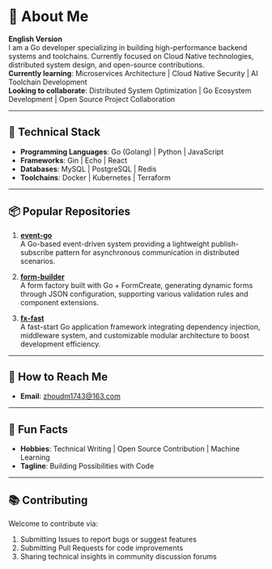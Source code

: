 # 📌 About Me

**English Version**  
I am a Go developer specializing in building high-performance backend systems and toolchains. Currently focused on Cloud Native technologies, distributed system design, and open-source contributions.  
**Currently learning**: Microservices Architecture | Cloud Native Security | AI Toolchain Development  
**Looking to collaborate**: Distributed System Optimization | Go Ecosystem Development | Open Source Project Collaboration  

---

## 🧰 Technical Stack

- **Programming Languages**: Go (Golang) | Python | JavaScript  
- **Frameworks**: Gin | Echo | React  
- **Databases**: MySQL | PostgreSQL | Redis  
- **Toolchains**: Docker | Kubernetes | Terraform  

---

## 📦 Popular Repositories

1. **[event-go](https://github.com/zhoudm1743/event-go)**  
   A Go-based event-driven system providing a lightweight publish-subscribe pattern for asynchronous communication in distributed scenarios.

2. **[form-builder](https://github.com/zhoudm1743/form-builder)**  
   A form factory built with Go + FormCreate, generating dynamic forms through JSON configuration, supporting various validation rules and component extensions.

3. **[fx-fast](https://github.com/zhoudm1743/fx-fast)**  
   A fast-start Go application framework integrating dependency injection, middleware system, and customizable modular architecture to boost development efficiency.

---

## 💬 How to Reach Me

- **Email**: zhoudm1743@163.com  

---

## 🎯 Fun Facts

- **Hobbies**: Technical Writing | Open Source Contribution | Machine Learning  
- **Tagline**: Building Possibilities with Code  

---

## 📚 Contributing

Welcome to contribute via:  
1. Submitting Issues to report bugs or suggest features  
2. Submitting Pull Requests for code improvements  
3. Sharing technical insights in community discussion forums  

<!---
zhoudm1743/zhoudm1743 is a ✨ special ✨ repository because its `README.md` (this file) appears on your GitHub profile.
You can click the Preview link to take a look at your changes.
--->

